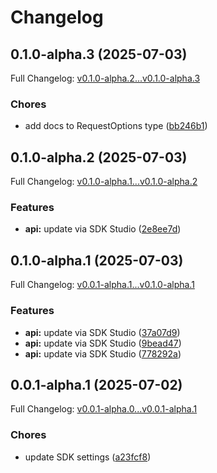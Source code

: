 # Changelog

## 0.1.0-alpha.3 (2025-07-03)

Full Changelog: [v0.1.0-alpha.2...v0.1.0-alpha.3](https://github.com/segphault/promptline-typescript/compare/v0.1.0-alpha.2...v0.1.0-alpha.3)

### Chores

* add docs to RequestOptions type ([bb246b1](https://github.com/segphault/promptline-typescript/commit/bb246b1a22c7acb13e54e9d4c08f06976b28c3d8))

## 0.1.0-alpha.2 (2025-07-03)

Full Changelog: [v0.1.0-alpha.1...v0.1.0-alpha.2](https://github.com/segphault/promptline-typescript/compare/v0.1.0-alpha.1...v0.1.0-alpha.2)

### Features

* **api:** update via SDK Studio ([2e8ee7d](https://github.com/segphault/promptline-typescript/commit/2e8ee7dce8b1f40abc95c60bad0308a410bb9dc3))

## 0.1.0-alpha.1 (2025-07-03)

Full Changelog: [v0.0.1-alpha.1...v0.1.0-alpha.1](https://github.com/segphault/promptline-typescript/compare/v0.0.1-alpha.1...v0.1.0-alpha.1)

### Features

* **api:** update via SDK Studio ([37a07d9](https://github.com/segphault/promptline-typescript/commit/37a07d916492c8a41291e67e6dcaa7dc2b5cf6ef))
* **api:** update via SDK Studio ([9bead47](https://github.com/segphault/promptline-typescript/commit/9bead470bab576302e90147ba27f03fa68eab4c0))
* **api:** update via SDK Studio ([778292a](https://github.com/segphault/promptline-typescript/commit/778292a76ca700bef3a56a0cd16771dc05eaa418))

## 0.0.1-alpha.1 (2025-07-02)

Full Changelog: [v0.0.1-alpha.0...v0.0.1-alpha.1](https://github.com/segphault/promptline-typescript/compare/v0.0.1-alpha.0...v0.0.1-alpha.1)

### Chores

* update SDK settings ([a23fcf8](https://github.com/segphault/promptline-typescript/commit/a23fcf81dec5e1828d2908160d29f8c57dfc543d))
